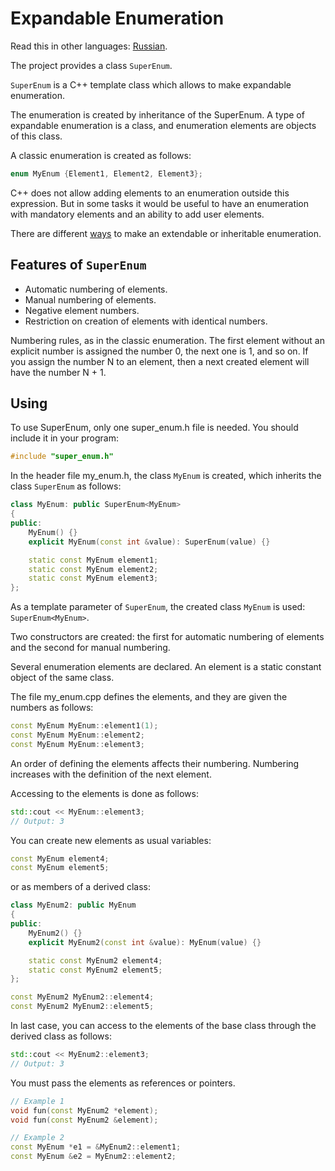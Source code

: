 # Expandable Enumeration

Read this in other languages: [Russian](README.ru.md).

The project provides a class ```SuperEnum```.

```SuperEnum``` is a C++ template class which allows to make expandable enumeration.

The enumeration is created by inheritance of the SuperEnum. A type of expandable enumeration is a class, and enumeration elements are objects of this class.

A classic enumeration is created as follows:

```cpp
enum MyEnum {Element1, Element2, Element3};
```

C++ does not allow adding elements to an enumeration outside this expression. But in some tasks it would be useful to have an enumeration with mandatory elements and an ability to add user elements.

There are different [ways](https://stackoverflow.com/questions/644629/base-enum-class-inheritance) to make an extendable or inheritable enumeration.

## Features of ```SuperEnum```

* Automatic numbering of elements.
* Manual numbering of elements.
* Negative element numbers.
* Restriction on creation of elements with identical numbers.

Numbering rules, as in the classic enumeration. The first element without an explicit number is assigned the number 0, the next one is 1, and so on. If you assign the number N to an element, then a next created element will have the number N + 1.

## Using

To use SuperEnum, only one super_enum.h file is needed. You should include it in your program:

```cpp
#include "super_enum.h"
```

In the header file my_enum.h, the class ```MyEnum``` is created, which inherits the class ```SuperEnum``` as follows:

```cpp
class MyEnum: public SuperEnum<MyEnum>
{
public:
    MyEnum() {}
    explicit MyEnum(const int &value): SuperEnum(value) {}

    static const MyEnum element1;
    static const MyEnum element2;
    static const MyEnum element3;
};
```

As a template parameter of ```SuperEnum```, the created class ```MyEnum``` is used: ```SuperEnum<MyEnum>```.

Two constructors are created: the first for automatic numbering of elements and the second for manual numbering.

Several enumeration elements are declared. An element is a static constant object of the same class.

The file my_enum.cpp defines the elements, and they are given the numbers as follows:

```cpp
const MyEnum MyEnum::element1(1);
const MyEnum MyEnum::element2;
const MyEnum MyEnum::element3;
```

An order of defining the elements affects their numbering. Numbering increases with the definition of the next element.

Accessing to the elements is done as follows:

```cpp
std::cout << MyEnum::element3;
// Output: 3
```

You can create new elements as usual variables:

``` cpp
const MyEnum element4;
const MyEnum element5;
```

or as members of a derived class:

```cpp
class MyEnum2: public MyEnum
{
public:
    MyEnum2() {}
    explicit MyEnum2(const int &value): MyEnum(value) {}

    static const MyEnum2 element4;
    static const MyEnum2 element5;
};

const MyEnum2 MyEnum2::element4;
const MyEnum2 MyEnum2::element5;
```

In last case, you can access to the elements of the base class through the derived class as follows:

```cpp
std::cout << MyEnum2::element3;
// Output: 3
```

You must pass the elements as references or pointers.

```cpp
// Example 1
void fun(const MyEnum2 *element);
void fun(const MyEnum2 &element);

// Example 2
const MyEnum *e1 = &MyEnum2::element1;
const MyEnum &e2 = MyEnum2::element2;
```

